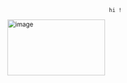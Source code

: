   									hi ! 
<img width="220" height="126" alt="image" src="https://github.com/user-attachments/assets/a59d9c57-8ae3-4441-a5a4-eaa2bd302dc8" />
